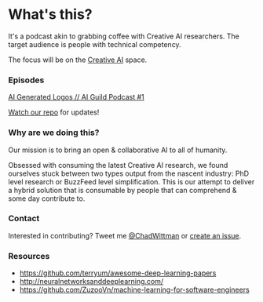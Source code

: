 # What's this?
It's a podcast akin to grabbing coffee with Creative AI researchers. The target audience is people with technical competency. 

The focus will be on the [Creative AI](http://www.creativeai.net/) space. 

### Episodes

[AI Generated Logos // AI Guild Podcast #1](https://youtu.be/B3_jMHaomnU)

[Watch our repo](https://github.com/chadwittman/ai-guild/subscription) for updates!

### Why are we doing this?
Our mission is to bring an open &amp; collaborative AI to all of humanity.

Obsessed with consuming the latest Creative AI research, we found ourselves stuck between two types output from the nascent industry: PhD level research or BuzzFeed level simplification. This is our attempt to deliver a hybrid solution that is consumable by people that can comprehend &amp; some day contribute to. 

### Contact
Interested in contributing? Tweet me [@ChadWittman](https://twitter.com/chadwittman) or [create an issue](https://github.com/chadwittman/ai-guild/issues/new). 

### Resources

* <https://github.com/terryum/awesome-deep-learning-papers>
* <http://neuralnetworksanddeeplearning.com/>
* <https://github.com/ZuzooVn/machine-learning-for-software-engineers>